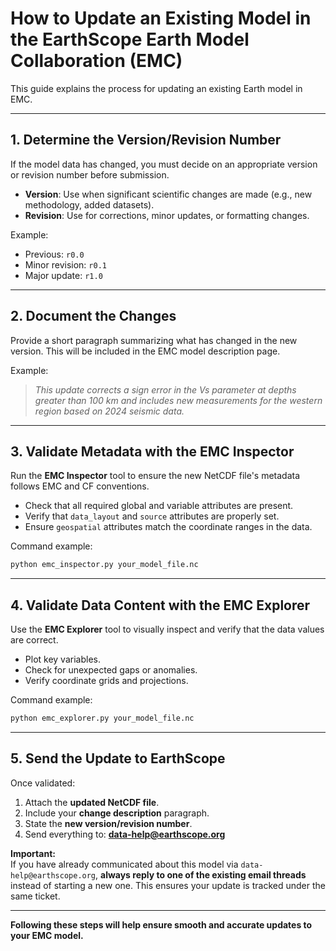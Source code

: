 # How to Update an Existing Model in the EarthScope Earth Model Collaboration (EMC)

This guide explains the process for updating an existing Earth model in EMC.

---

## 1. Determine the Version/Revision Number
If the model data has changed, you must decide on an appropriate version or revision number before submission.  
- **Version**: Use when significant scientific changes are made (e.g., new methodology, added datasets).  
- **Revision**: Use for corrections, minor updates, or formatting changes.

Example:
- Previous: `r0.0`
- Minor revision: `r0.1`
- Major update: `r1.0`

---

## 2. Document the Changes
Provide a short paragraph summarizing what has changed in the new version. This will be included in the EMC model description page.

Example:
> *This update corrects a sign error in the Vs parameter at depths greater than 100 km and includes new measurements for the western region based on 2024 seismic data.*

---

## 3. Validate Metadata with the EMC Inspector
Run the **EMC Inspector** tool to ensure the new NetCDF file's metadata follows EMC and CF conventions.  
- Check that all required global and variable attributes are present.  
- Verify that `data_layout` and `source` attributes are properly set.  
- Ensure `geospatial` attributes match the coordinate ranges in the data.

Command example:
```bash
python emc_inspector.py your_model_file.nc
```

---

## 4. Validate Data Content with the EMC Explorer
Use the **EMC Explorer** tool to visually inspect and verify that the data values are correct.  
- Plot key variables.  
- Check for unexpected gaps or anomalies.  
- Verify coordinate grids and projections.

Command example:
```bash
python emc_explorer.py your_model_file.nc
```

---

## 5. Send the Update to EarthScope
Once validated:

1. Attach the **updated NetCDF file**.
2. Include your **change description** paragraph.
3. State the **new version/revision number**.
4. Send everything to: **data-help@earthscope.org**

**Important:**  
If you have already communicated about this model via `data-help@earthscope.org`, **always reply to one of the existing email threads** instead of starting a new one. This ensures your update is tracked under the same ticket.

---

**Following these steps will help ensure smooth and accurate updates to your EMC model.**
